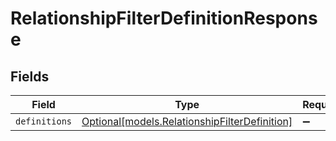 # RelationshipFilterDefinitionResponse


## Fields

| Field                                                                                      | Type                                                                                       | Required                                                                                   | Description                                                                                |
| ------------------------------------------------------------------------------------------ | ------------------------------------------------------------------------------------------ | ------------------------------------------------------------------------------------------ | ------------------------------------------------------------------------------------------ |
| `definitions`                                                                              | [Optional[models.RelationshipFilterDefinition]](../models/relationshipfilterdefinition.md) | :heavy_minus_sign:                                                                         | N/A                                                                                        |